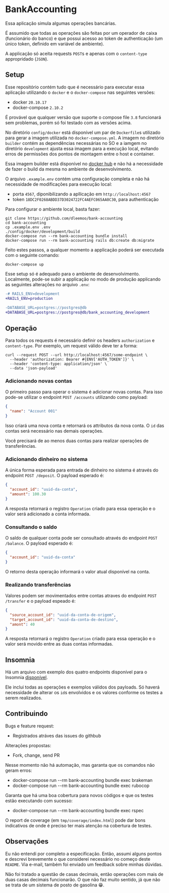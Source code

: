 # BankAccounting

Essa aplicação simula algumas operações bancárias.

É assumido que todas as operações são feitas por um operador de caixa
(funcionário do banco) e que possui acesso ao token de authenticação (um único
token, definido em variável de ambiente).

A applicação só aceita requests `POST`s e apenas com o `content-type`
appropridado (`JSON`).

## Setup

Esse repositório contém tudo que é necessário para executar essa aplicação
utilizando o `docker` e o `docker-compose` nas seguintes versões:

- docker `20.10.17`
- docker-compose `2.10.2`

É provável que qualquer versão que suporte o compose file `3.8` funcionará sem
problemas, porém só foi testado com as versões acima.

No diretório `config/docker` está disponível um par de `Dockerfile`s utilizado
para gerar a imagem utilizada no `docker-compose.yml`. A imagem no diretório
`builder` contém as dependências necessárias no SO e a iamgem no diretório
`development` ajusta essa imagem para a execução local, evitando erros de
permissões dos pontos de montagem entre o host e container.

Essa imagem builder está disponível no [docker hub](https://hub.docker.com/r/dleemoo/bank-accounting-builder)
e não há a necessidade de fazer o build da mesma no ambiente de
desenvolvimento.

O arquivo `.example.env` contém uma configuração completa e não há necessidade
de modificações para execução local:

- porta `4567`, diponibilizando a apllicação em `http://localhost:4567`
- token `18DC2F0268ABDD37D3024722FC4AEFC065AA0C30`, para authenticação

Para configurar o ambiente local, basta fazer:

```shell
git clone https://github.com/dleemoo/bank-accounting
cd bank-accounting
cp .example.env .env
./config/docker/development/build
docker-compose run --rm bank-accounting bundle install
docker-compose run --rm bank-accounting rails db:create db:migrate
```

Feito estes passos, a qualquer momento a applicação poderá ser executada com o
seguinte comando:

```shell
docker-compose up
```

Esse setup só é adequado para o ambiente de desenvolvimento. Localmente,
pode-se subir a applicação no modo de produção applicando as seguintes
alterações no arquivo `.env`:

```diff
-# RAILS_ENV=development
+RAILS_ENV=production
 
-DATABASE_URL=postgres://postgres@db
+DATABASE_URL=postgres://postgres@db/bank_accounting_development
```

## Operação

Para todos os requests é necessário definir os headers `authorization` e
`content-type`. Por exemplo, um request válido deve ter a forma:

```shell
curl --request POST --url http://localhost:4567/some-endpoint \
  --header 'authorization: Bearer #{ENV['AUTH_TOKEN']}' \
  --header 'content-type: application/json' \
  --data 'json-payload'
```

### Adicionando novas contas

O primeiro passo para operar o sistema é adicionar novas contas. Para isso
pode-se utilizar o endpoint `POST /accounts` utilizando como payload:

```json
{
  "name": "Account 001"
}
```

Isso criará uma nova conta e retornará os attributos da nova conta. O `id` das
contas será necessário nas demais operações.

Você precisará de ao menos duas contas para realizar operações de
transferências.

### Adicionando dinheiro no sistema

A única forma esperada para entrada de dinheiro no sistema é através do
endpoint `POST /deposit`. O payload esperado é:

```json
{
  "account_id": "uuid-da-conta",
  "amount": 100.30
}
```

A resposta retornará o registro `Operation` criado para essa operação e o valor
será adicionado a conta informada.

### Consultando o saldo

O saldo de qualquer conta pode ser consultado através do endpoint `POST
/balance`. O payload esperado é:

```json
{
  "account_id": "uuid-da-conta"
}
```

O retorno desta operação informará o valor atual disponível na conta.

### Realizando transferências

Valores podem ser movimentados entre contas atraves do endpoint `POST
/transfer` e o payload espeado é:

```json
{
  "source_account_id": "uuid-da-conta-de-origem",
  "target_account_id": "uuid-da-conta-de-destino",
  "amont": 40
}
```

A resposta retornará o registro `Operation` criado para essa operação e o valor
será movido entre as duas contas informadas.

## Insomnia

Há um arquivo com exemplo dos quatro endpoints disponível para o Insomnia
[disponível](https://github.com/dleemoo/bank-accounting/wiki/insomnia.json).

Ele inclui todas as operações e exemplos válidos dos payloads. Só haverá
necessidade de alterar os `id`s envolvidos e os valores conforme os testes a
serem realizados.

## Contribuindo

Bugs e feature request:

- Registrados atráves das issues do githbub

Alterações propostas:

- Fork, change, send PR

Nesse momento não há automação, mas garanta que os comandos não geram erros:

- docker-compose run --rm bank-accounting bundle exec brakeman
- docker-compose run --rm bank-accounting bundle exec rubocop

Garanta que há uma boa cobertura para novos códigos e que os testes estão
executando com sucesso:

- docker-compose run --rm bank-accounting bundle exec rspec

O report de coverage (em `tmp/coverage/index.html`) pode dar bons indicativos
de onde é preciso ter mais atenção na cobertura de testes.

## Observações

Eu não entendi por completo a especificação. Então, assumi alguns pontos e
descrevi brevemente o que considerei necessário no começo deste `README`.
Via e-mail, também foi enviado um feedback sobre minhas dúvidas.

Não foi tratado a questão de casas decimais, então operações com mais de duas
casas decimais funcionarão. O que não faz muito sentido, já que não se trata de
um sistema de posto de gasolina :grin:.

